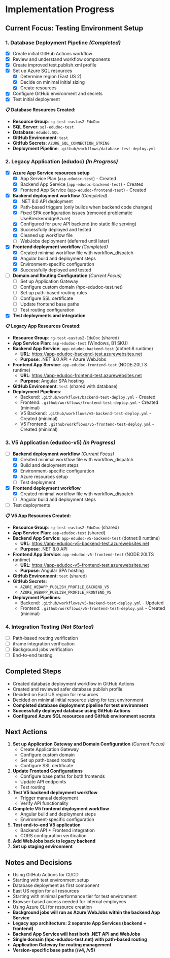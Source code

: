 # Implementation Progress

## Current Focus: Testing Environment Setup

### 1. Database Deployment Pipeline _(Completed)_
- [x] Create initial GitHub Actions workflow
- [x] Review and understand workflow components
- [x] Create improved test.publish.xml profile
- [x] Set up Azure SQL resources
  - [x] Determine region (East US 2)
  - [x] Decide on minimal initial sizing
  - [x] Create resources
- [x] Configure GitHub environment and secrets
- [x] Test initial deployment

**📋 Database Resources Created:**
- **Resource Group**: `rg-test-eastus2-EduDoc`
- **SQL Server**: `sql-edudoc-test`
- **Database**: `edudoc.SQL`
- **GitHub Environment**: `test`
- **GitHub Secrets**: `AZURE_SQL_CONNECTION_STRING`
- **Deployment Pipeline**: `.github/workflows/database-test-deploy.yml`

### 2. Legacy Application (edudoc) _(In Progress)_
- [x] **Azure App Service resources setup**
  - [x] App Service Plan (`asp-edudoc-test`) - Created
  - [x] Backend App Service (`app-edudoc-backend-test`) - Created
  - [x] Frontend App Service (`app-edudoc-frontend-test`) - Created
- [x] **Backend deployment workflow** _(Completed)_
  - [x] .NET 8.0 API deployment
  - [x] Path-based triggers (only builds when backend code changes)
  - [x] Fixed SPA configuration issues (removed problematic UseBreckenridgeAzure)
  - [x] Configured for pure API backend (no static file serving)
  - [x] Successfully deployed and tested
  - [x] Cleaned up workflow file
  - [ ] WebJobs deployment (deferred until later)
- [x] **Frontend deployment workflow** _(Completed)_
  - [x] Created minimal workflow file with workflow_dispatch
  - [x] Angular build and deployment steps
  - [x] Environment-specific configuration
  - [x] Successfully deployed and tested
- [ ] **Domain and Routing Configuration** _(Current Focus)_
  - [ ] Set up Application Gateway
  - [ ] Configure custom domain (hpc-edudoc-test.net)
  - [ ] Set up path-based routing rules
  - [ ] Configure SSL certificate
  - [ ] Update frontend base paths
  - [ ] Test routing configuration
- [x] **Test deployments and integration**

**📋 Legacy App Resources Created:**
- **Resource Group**: `rg-test-eastus2-EduDoc` (shared)
- **App Service Plan**: `asp-edudoc-test` (Windows, B1 SKU)
- **Backend App Service**: `app-edudoc-backend-test` (dotnet:8 runtime)
  - **URL**: https://app-edudoc-backend-test.azurewebsites.net
  - **Purpose**: .NET 8.0 API + Azure WebJobs
- **Frontend App Service**: `app-edudoc-frontend-test` (NODE:20LTS runtime)
  - **URL**: https://app-edudoc-frontend-test.azurewebsites.net
  - **Purpose**: Angular SPA hosting
- **GitHub Environment**: `test` (shared with database)
- **Deployment Pipelines**:
  - Backend: `.github/workflows/backend-test-deploy.yml` - Created
  - Frontend: `.github/workflows/frontend-test-deploy.yml` - Created (minimal)
  - V5 Backend: `.github/workflows/v5-backend-test-deploy.yml` - Created (minimal)
  - V5 Frontend: `.github/workflows/v5-frontend-test-deploy.yml` - Created (minimal)

### 3. V5 Application (edudoc-v5) _(In Progress)_
- [ ] **Backend deployment workflow** _(Current Focus)_
  - [x] Created minimal workflow file with workflow_dispatch
  - [x] Build and deployment steps
  - [x] Environment-specific configuration
  - [x] Azure resources setup
  - [ ] Test deployment
- [x] **Frontend deployment workflow** 
  - [x] Created minimal workflow file with workflow_dispatch
  - [ ] Angular build and deployment steps
- [ ] Test deployments

**📋 V5 App Resources Created:**
- **Resource Group**: `rg-test-eastus2-EduDoc` (shared)
- **App Service Plan**: `asp-edudoc-test` (shared)
- **Backend App Service**: `app-edudoc-v5-backend-test` (dotnet:8 runtime)
  - **URL**: https://app-edudoc-v5-backend-test.azurewebsites.net
  - **Purpose**: .NET 8.0 API
- **Frontend App Service**: `app-edudoc-v5-frontend-test` (NODE:20LTS runtime)
  - **URL**: https://app-edudoc-v5-frontend-test.azurewebsites.net
  - **Purpose**: Angular SPA hosting
- **GitHub Environment**: `test` (shared)
- **GitHub Secrets**:
  - `AZURE_WEBAPP_PUBLISH_PROFILE_BACKEND_V5`
  - `AZURE_WEBAPP_PUBLISH_PROFILE_FRONTEND_V5`
- **Deployment Pipelines**:
  - Backend: `.github/workflows/v5-backend-test-deploy.yml` - Updated
  - Frontend: `.github/workflows/v5-frontend-test-deploy.yml` - Created (minimal)

### 4. Integration Testing _(Not Started)_
- [ ] Path-based routing verification
- [ ] iframe integration verification
- [ ] Background jobs verification
- [ ] End-to-end testing

## Completed Steps
- Created database deployment workflow in GitHub Actions
- Created and reviewed safer database publish profile
- Decided on East US region for resources
- Decided on minimal initial resource sizing for test environment
- **Completed database deployment pipeline for test environment**
- **Successfully deployed database using GitHub Actions**
- **Configured Azure SQL resources and GitHub environment secrets**

## Next Actions
1. **Set up Application Gateway and Domain Configuration** _(Current Focus)_
   - Create Application Gateway
   - Configure custom domain
   - Set up path-based routing
   - Configure SSL certificate
2. **Update Frontend Configurations**
   - Configure base paths for both frontends
   - Update API endpoints
   - Test routing
3. **Test V5 backend deployment workflow**
   - Trigger manual deployment
   - Verify API functionality
4. **Complete V5 frontend deployment workflow**
   - Angular build and deployment steps
   - Environment-specific configuration
5. **Test end-to-end V5 application**
   - Backend API + Frontend integration
   - CORS configuration verification
6. **Add WebJobs back to legacy backend**
7. **Set up staging environment**

## Notes and Decisions
- Using GitHub Actions for CI/CD
- Starting with test environment setup
- Database deployment as first component
- East US region for all resources
- Starting with minimal performance tier for test environment
- Browser-based access needed for internal employees
- Using Azure CLI for resource creation
- **Background jobs will run as Azure WebJobs within the backend App Service**
- **Legacy app architecture: 2 separate App Services (backend + frontend)**
- **Backend App Service will host both .NET API and WebJobs**
- **Single domain (hpc-edudoc-test.net) with path-based routing**
- **Application Gateway for routing management**
- **Version-specific base paths (/v4, /v5)** 